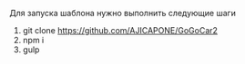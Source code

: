 Для запуска шаблона нужно выполнить следующие шаги

1. git clone https://github.com/AJICAPONE/GoGoCar2
2. npm i
3. gulp